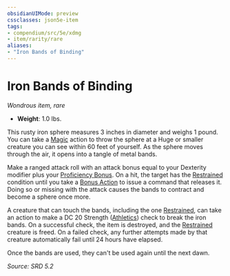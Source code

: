 ```yaml
---
obsidianUIMode: preview
cssclasses: json5e-item
tags:
- compendium/src/5e/xdmg
- item/rarity/rare
aliases: 
- "Iron Bands of Binding"
---
```

# Iron Bands of Binding
*Wondrous item, rare*  

- **Weight**: 1.0 lbs.

This rusty iron sphere measures 3 inches in diameter and weighs 1 pound. You can take a [Magic](rules/actions.md#Magic) action to throw the sphere at a Huge or smaller creature you can see within 60 feet of yourself. As the sphere moves through the air, it opens into a tangle of metal bands.

Make a ranged attack roll with an attack bonus equal to your Dexterity modifier plus your [Proficiency Bonus](rules/variant-rules/proficiency-xphb.md). On a hit, the target has the [Restrained](rules/conditions.md#Restrained) condition until you take a [Bonus Action](rules/variant-rules/bonus-action-xphb.md) to issue a command that releases it. Doing so or missing with the attack causes the bands to contract and become a sphere once more.

A creature that can touch the bands, including the one [Restrained](rules/conditions.md#Restrained), can take an action to make a DC 20 Strength ([Athletics](rules/skills.md#Athletics)) check to break the iron bands. On a successful check, the item is destroyed, and the [Restrained](rules/conditions.md#Restrained) creature is freed. On a failed check, any further attempts made by that creature automatically fail until 24 hours have elapsed.

Once the bands are used, they can't be used again until the next dawn.

*Source: SRD 5.2*